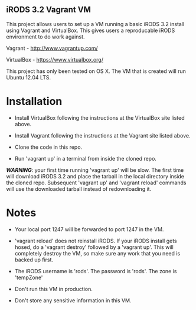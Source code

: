 ## iRODS 3.2 Vagrant VM

This project allows users to set up a VM running a basic iRODS 3.2 install using Vagrant and VirtualBox. This gives users a reproducable iRODS environment to do work against.

Vagrant - http://www.vagrantup.com/

VirtualBox - https://www.virtualbox.org/

This project has only been tested on OS X. The VM that is created will run Ubuntu 12.04 LTS.

# Installation

* Install VirtualBox following the instructions at the VirtualBox site listed above.

* Install Vagrant following the instructions at the Vagrant site listed above.

* Clone the code in this repo.

* Run 'vagrant up' in a terminal from inside the cloned repo. 

***WARNING***: your first time running 'vagrant up' will be slow. The first time will download iRODS 3.2 and place the tarball in the local directory inside the cloned repo. Subsequent 'vagrant up' and 'vagrant reload' commands will use the downloaded tarball instead of redownloading it.

# Notes

* Your local port 1247 will be forwarded to port 1247 in the VM.

* 'vagrant reload' does not reinstall iRODS. If your iRODS install gets hosed, do a 'vagrant destroy' followed by a 'vagrant up'. This will completely destroy the VM, so make sure any work that you need is backed up first.

* The iRODS username is 'rods'. The password is 'rods'. The zone is 'tempZone'

* Don't run this VM in production.

* Don't store any sensitive information in this VM.

